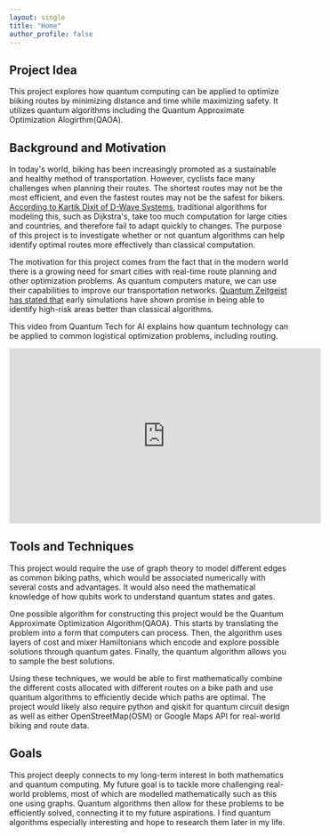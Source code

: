```yaml
---
layout: single
title: "Home"
author_profile: false
---
```


<h2>Project Idea</h2>

This project explores how quantum computing can be applied to optimize biiking routes by minimizing distance and time while maximizing safety. It utilizes quantum algorithms including the Quantum Approximate Optimization Alogirthm(QAOA).

<h2>Background and Motivation</h2>

In today's world, biking has been increasingly promoted as a sustainable and healthy method of transportation. However, cyclists face many challenges when planning their routes. The shortest routes may not be the most efficient, and even the fastest routes may not be the safest for bikers. [According to Kartik Dixit of D-Wave Systems,](https://dwave.medium.com/optimizing-the-connected-world-with-quantum-897bbf452968) traditional algorithms for modeling this, such as Dijkstra's, take too much computation for large cities and countries, and therefore fail to adapt quickly to changes. The purpose of this project is to investigate whether or not quantum algorithms can help identify optimal routes more effectively than classical computation.

The motivation for this project comes from the fact that in the modern world there is a growing need for smart cities with real-time route planning and other optimization problems. As quantum computers mature, we can use their capabilities to improve our transportation networks. [Quantum Zeitgeist has stated that](https://quantumzeitgeist.com/quantum-computing-in-transportation-quantum-route-optimization/) early simulations have shown promise in being able to identify high-risk areas better than classical algorithms.

This video from Quantum Tech for AI explains how quantum technology can be applied to common logistical optimization problems, including routing.
<iframe width="560" height="315" src="https://www.youtube.com/watch?v=-1M5nJ7qSrM" 
title="YouTube video player" frameborder="0" allowfullscreen></iframe>

<h2>Tools and Techniques</h2>

This project would require the use of graph theory to model different edges as common biking paths, which would be associated numerically with several costs and advantages. It would also need the mathematical knowledge of how qubits work to understand quantum states and gates.

One possible algorithm for constructing this project would be the Quantum Approximate Optimization Algorithm(QAOA). This starts by translating the problem into a form that computers can process. Then, the algorithm uses layers of cost and mixer Hamiltonians which encode and explore possible solutions through quantum gates. Finally, the quantum algorithm allows you to sample the best solutions.

Using these techniques, we would be able to first mathematically combine the different costs allocated with different routes on a bike path and use quantum algorithms to efficiently decide which paths are optimal. The project would likely also require python and qiskit for quantum circuit design as well as either OpenStreetMap(OSM) or Google Maps API for real-world biking and route data.

<h2>Goals</h2>

This project deeply connects to my long-term interest in both mathematics and quantum computing. My future goal is to tackle more challenging real-world problems, most of which are modelled mathematically such as this one using graphs. Quantum algorithms then allow for these problems to be efficiently solved, connecting it to my future aspirations. I find quantum algorithms especially interesting and hope to research them later in my life.
